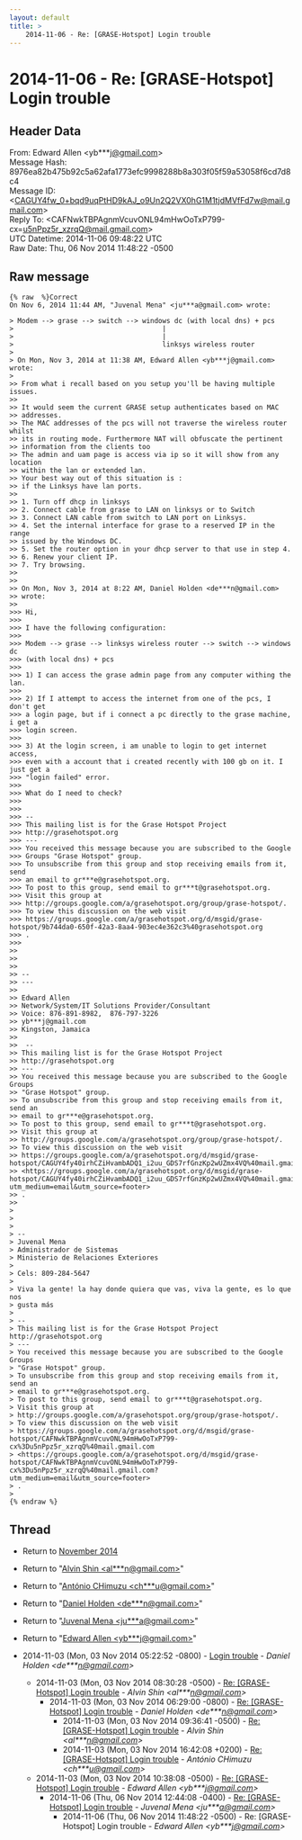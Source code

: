 ```yaml
---
layout: default
title: >
    2014-11-06 - Re: [GRASE-Hotspot] Login trouble
---
```


# 2014-11-06 - Re: [GRASE-Hotspot] Login trouble

## Header Data

From: Edward Allen \<yb***j@gmail.com\><br>
Message Hash: 8976ea82b475b92c5a62afa1773efc9998288b8a303f05f59a53058f6cd7d8c4<br>
Message ID: \<CAGUY4fw_0+bqd9uqPtHD9kAJ_o9Un2Q2VX0hG1M1tjdMVfFd7w@mail.gmail.com\><br>
Reply To: \<CAFNwkTBPAgnmVcuvONL94mHwOoTxP799-cx=u5nPpz5r_xzrqQ@mail.gmail.com\><br>
UTC Datetime: 2014-11-06 09:48:22 UTC<br>
Raw Date: Thu, 06 Nov 2014 11:48:22 -0500<br>

## Raw message

```
{% raw  %}Correct
On Nov 6, 2014 11:44 AM, "Juvenal Mena" <ju***a@gmail.com> wrote:

> Modem --> grase --> switch --> windows dc (with local dns) + pcs
>                                     |
>                                     |
>                                     linksys wireless router
>
> On Mon, Nov 3, 2014 at 11:38 AM, Edward Allen <yb***j@gmail.com> wrote:
>
>> From what i recall based on you setup you'll be having multiple issues.
>>
>> It would seem the current GRASE setup authenticates based on MAC
>> addresses.
>> The MAC addresses of the pcs will not traverse the wireless router whilst
>> its in routing mode. Furthermore NAT will obfuscate the pertinent
>> information from the clients too
>> The admin and uam page is access via ip so it will show from any location
>> within the lan or extended lan.
>> Your best way out of this situation is :
>> if the Linksys have lan ports.
>>
>> 1. Turn off dhcp in linksys
>> 2. Connect cable from grase to LAN on linksys or to Switch
>> 3. Connect LAN cable from switch to LAN port on Linksys.
>> 4. Set the internal interface for grase to a reserved IP in the range
>> issued by the Windows DC.
>> 5. Set the router option in your dhcp server to that use in step 4.
>> 6. Renew your client IP.
>> 7. Try browsing.
>>
>>
>> On Mon, Nov 3, 2014 at 8:22 AM, Daniel Holden <de***n@gmail.com>
>> wrote:
>>
>>> Hi,
>>>
>>> I have the following configuration:
>>>
>>> Modem --> grase --> linksys wireless router --> switch --> windows dc
>>> (with local dns) + pcs
>>>
>>> 1) I can access the grase admin page from any computer withing the lan.
>>>
>>> 2) If I attempt to access the internet from one of the pcs, I don't get
>>> a login page, but if i connect a pc directly to the grase machine, i get a
>>> login screen.
>>>
>>> 3) At the login screen, i am unable to login to get internet access,
>>> even with a account that i created recently with 100 gb on it. I just get a
>>> "login failed" error.
>>>
>>> What do I need to check?
>>>
>>>
>>> --
>>> This mailing list is for the Grase Hotspot Project
>>> http://grasehotspot.org
>>> ---
>>> You received this message because you are subscribed to the Google
>>> Groups "Grase Hotspot" group.
>>> To unsubscribe from this group and stop receiving emails from it, send
>>> an email to gr***e@grasehotspot.org.
>>> To post to this group, send email to gr***t@grasehotspot.org.
>>> Visit this group at
>>> http://groups.google.com/a/grasehotspot.org/group/grase-hotspot/.
>>> To view this discussion on the web visit
>>> https://groups.google.com/a/grasehotspot.org/d/msgid/grase-hotspot/9b744da0-650f-42a3-8aa4-903ec4e362c3%40grasehotspot.org
>>> .
>>>
>>
>>
>>
>> --
>> ---
>>
>> Edward Allen
>> Network/System/IT Solutions Provider/Consultant
>> Voice: 876-891-8982,  876-797-3226
>> yb***j@gmail.com
>> Kingston, Jamaica
>>
>>  --
>> This mailing list is for the Grase Hotspot Project
>> http://grasehotspot.org
>> ---
>> You received this message because you are subscribed to the Google Groups
>> "Grase Hotspot" group.
>> To unsubscribe from this group and stop receiving emails from it, send an
>> email to gr***e@grasehotspot.org.
>> To post to this group, send email to gr***t@grasehotspot.org.
>> Visit this group at
>> http://groups.google.com/a/grasehotspot.org/group/grase-hotspot/.
>> To view this discussion on the web visit
>> https://groups.google.com/a/grasehotspot.org/d/msgid/grase-hotspot/CAGUY4fy40irhCZiHvambADQ1_i2uu_GDS7rfGnzKp2wUZmx4VQ%40mail.gmail.com
>> <https://groups.google.com/a/grasehotspot.org/d/msgid/grase-hotspot/CAGUY4fy40irhCZiHvambADQ1_i2uu_GDS7rfGnzKp2wUZmx4VQ%40mail.gmail.com?utm_medium=email&utm_source=footer>
>> .
>>
>
>
>
> --
> Juvenal Mena
> Administrador de Sistemas
> Ministerio de Relaciones Exteriores
>
> Cels: 809-284-5647
>
> Viva la gente! la hay donde quiera que vas, viva la gente, es lo que nos
> gusta más
>
> --
> This mailing list is for the Grase Hotspot Project http://grasehotspot.org
> ---
> You received this message because you are subscribed to the Google Groups
> "Grase Hotspot" group.
> To unsubscribe from this group and stop receiving emails from it, send an
> email to gr***e@grasehotspot.org.
> To post to this group, send email to gr***t@grasehotspot.org.
> Visit this group at
> http://groups.google.com/a/grasehotspot.org/group/grase-hotspot/.
> To view this discussion on the web visit
> https://groups.google.com/a/grasehotspot.org/d/msgid/grase-hotspot/CAFNwkTBPAgnmVcuvONL94mHwOoTxP799-cx%3Du5nPpz5r_xzrqQ%40mail.gmail.com
> <https://groups.google.com/a/grasehotspot.org/d/msgid/grase-hotspot/CAFNwkTBPAgnmVcuvONL94mHwOoTxP799-cx%3Du5nPpz5r_xzrqQ%40mail.gmail.com?utm_medium=email&utm_source=footer>
> .
>
{% endraw %}
```

## Thread

+ Return to [November 2014](/archive/2014/11)

+ Return to "[Alvin Shin <al***n<span>@</span>gmail.com>](/authors/al___n_at_gmail_com)"
+ Return to "[António CHimuzu <ch***u<span>@</span>gmail.com>](/authors/ch___u_at_gmail_com)"
+ Return to "[Daniel Holden <de***n<span>@</span>gmail.com>](/authors/de___n_at_gmail_com)"
+ Return to "[Juvenal Mena <ju***a<span>@</span>gmail.com>](/authors/ju___a_at_gmail_com)"
+ Return to "[Edward Allen <yb***j<span>@</span>gmail.com>](/authors/yb___j_at_gmail_com)"

+ 2014-11-03 (Mon, 03 Nov 2014 05:22:52 -0800) - [Login trouble](/archive/2014/11/42524b727b4cd29baf5ee1366573422dafb78239b8c76ddad54a1260ea08fe81) - _Daniel Holden \<de***n@gmail.com\>_
  + 2014-11-03 (Mon, 03 Nov 2014 08:30:28 -0500) - [Re: [GRASE-Hotspot] Login trouble](/archive/2014/11/ec682a8c9127ea3915ec9ee876dc98742216c566fb3a923ccdefadd30501e0d6) - _Alvin Shin \<al***n@gmail.com\>_
    + 2014-11-03 (Mon, 03 Nov 2014 06:29:00 -0800) - [Re: [GRASE-Hotspot] Login trouble](/archive/2014/11/82722250a4ef58d28e2fe58de219bd62114f515d8a083eb8be39a1bc32a58005) - _Daniel Holden \<de***n@gmail.com\>_
      + 2014-11-03 (Mon, 03 Nov 2014 09:36:41 -0500) - [Re: [GRASE-Hotspot] Login trouble](/archive/2014/11/1429cb445ab027d499251ce825190d13201a12e25860f740effcf9587f0aa50f) - _Alvin Shin \<al***n@gmail.com\>_
      + 2014-11-03 (Mon, 03 Nov 2014 16:42:08 +0200) - [Re: [GRASE-Hotspot] Login trouble](/archive/2014/11/0cebe185a2b8d1d4e26da3930552ae7f06dddb0177c386106043d0be1538e622) - _António CHimuzu \<ch***u@gmail.com\>_
  + 2014-11-03 (Mon, 03 Nov 2014 10:38:08 -0500) - [Re: [GRASE-Hotspot] Login trouble](/archive/2014/11/e792b2770f53a06350ac0503af3b7de3550ccea9c045cde4b685a0e1c63ddc3b) - _Edward Allen \<yb***j@gmail.com\>_
    + 2014-11-06 (Thu, 06 Nov 2014 12:44:08 -0400) - [Re: [GRASE-Hotspot] Login trouble](/archive/2014/11/737f7d838395f5e6abb5f40681b5ba823c5aee69358c5dffb4911a8eb6bf9ab4) - _Juvenal Mena \<ju***a@gmail.com\>_
      + 2014-11-06 (Thu, 06 Nov 2014 11:48:22 -0500) - Re: [GRASE-Hotspot] Login trouble - _Edward Allen \<yb***j@gmail.com\>_

